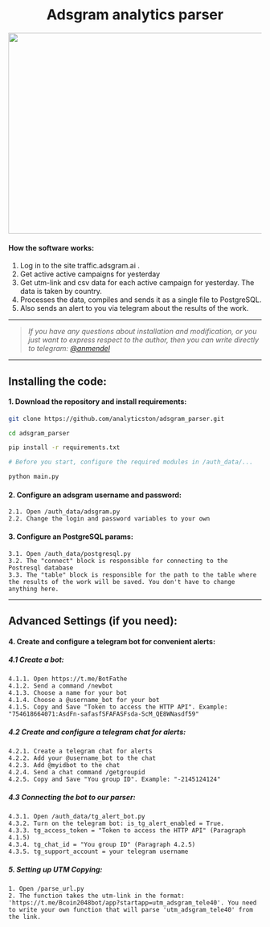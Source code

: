 <h1 align="center"">Adsgram analytics parser</h1>
<p align="center">
  <img width="1000" height="400" src="https://i.ibb.co/gFGYzYT/ADSGRAM.jpg">
</p>


#### How the software works:

1. Log in to the site traffic.adsgram.ai .
2. Get active active campaigns for yesterday 
3. Get utm-link and csv data for each active campaign for yesterday. The data is taken by country. 
4. Processes the data, compiles and sends it as a single file to PostgreSQL.
5. Also sends an alert to you via telegram about the results of the work.
---
> _If you have any questions about installation and modification, or you just want to express respect to the author, then you can write directly to telegram: [@anmendel]_

---

## Installing the code:
#### 1. Download the repository and install requirements:
```sh
git clone https://github.com/analyticston/adsgram_parser.git

cd adsgram_parser

pip install -r requirements.txt

# Before you start, configure the required modules in /auth_data/...

python main.py
```
#### 2. Configure an adsgram username and password:

```
2.1. Open /auth_data/adsgram.py
2.2. Change the login and password variables to your own
```
#### 3. Configure an PostgreSQL params:

```
3.1. Open /auth_data/postgresql.py
3.2. The "connect" block is responsible for connecting to the Postresql database
3.3. The "table" block is responsible for the path to the table where the results of the work will be saved. You don't have to change anything here.
```
---
## Advanced Settings (if you need):

#### 4. Create and configure a telegram bot for convenient alerts:


##### 4.1 Create a bot:

```
4.1.1. Open https://t.me/BotFathe
4.1.2. Send a command /newbot
4.1.3. Choose a name for your bot
4.1.4. Choose a @username_bot for your bot
4.1.5. Copy and Save "Token to access the HTTP API". Example: "754618664071:AsdFn-safasfSFAFASFsda-ScM_QE8WNasdf59"
```
##### 4.2 Create and configure a telegram chat for alerts:

```
4.2.1. Create a telegram chat for alerts
4.2.2. Add your @username_bot to the chat 
4.2.3. Add @myidbot to the chat 
4.2.4. Send a chat command /getgroupid
4.2.5. Copy and Save "You group ID". Example: "-2145124124"
```
##### 4.3 Connecting the bot to our parser:

```
4.3.1. Open /auth_data/tg_alert_bot.py
4.3.2. Turn on the telegram bot: is_tg_alert_enabled = True. 
4.3.3. tg_access_token = "Token to access the HTTP API" (Paragraph 4.1.5)
4.3.4. tg_chat_id = "You group ID" (Paragraph 4.2.5)
4.3.5. tg_support_account = your telegram username 
```
##### 5. Setting up UTM Copying:

```
1. Open /parse_url.py
2. The function takes the utm-link in the format: 'https://t.me/Bcoin2048bot/app?startapp=utm_adsgram_tele40'. You need to write your own function that will parse 'utm_adsgram_tele40' from the link.
```

[//]: # 
   [@anmendel]: <https://t.me/anmendel>
   [@BotFather]: <https://t.me/BotFather>
